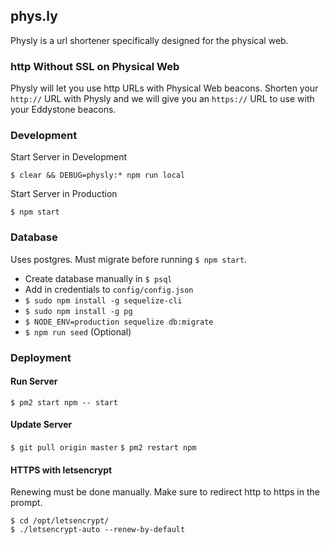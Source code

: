 ## phys.ly

Physly is a url shortener specifically designed for the physical web.

### http Without SSL on Physical Web
Physly will let you use http URLs with Physical Web beacons. Shorten your `http://` URL with Physly and we will give you an `https://` URL to use with your Eddystone beacons.

### Development
Start Server in Development

`$ clear && DEBUG=physly:* npm run local`

Start Server in Production

`$ npm start`

### Database
Uses postgres. Must migrate before running `$ npm start`.

* Create database manually in `$ psql`
* Add in credentials to `config/config.json`
* `$ sudo npm install -g sequelize-cli`
* `$ sudo npm install -g pg`
* `$ NODE_ENV=production sequelize db:migrate`
* `$ npm run seed` (Optional)

### Deployment
#### Run Server
`$ pm2 start npm -- start`

#### Update Server
`$ git pull origin master`
`$ pm2 restart npm`

#### HTTPS with letsencrypt
Renewing must be done manually. Make sure to redirect http to https in the prompt.

```
$ cd /opt/letsencrypt/
$ ./letsencrypt-auto --renew-by-default
```

